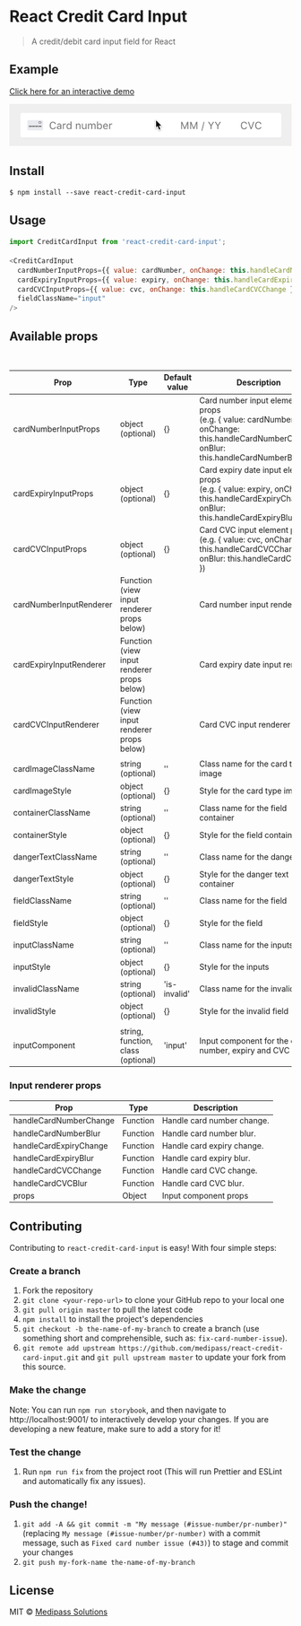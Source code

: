 # React Credit Card Input

> A credit/debit card input field for React

## Example

[Click here for an interactive demo](https://medipass.github.io/react-credit-card-input)

![](./example.gif)


## Install

```
$ npm install --save react-credit-card-input
```


## Usage

```js
import CreditCardInput from 'react-credit-card-input';

<CreditCardInput
  cardNumberInputProps={{ value: cardNumber, onChange: this.handleCardNumberChange }}
  cardExpiryInputProps={{ value: expiry, onChange: this.handleCardExpiryChange }}
  cardCVCInputProps={{ value: cvc, onChange: this.handleCardCVCChange }}
  fieldClassName="input"
/>
```

## Available props

<table>
<thead><tr><th>Prop</th><th>Type</th><th>Default value</th><th>Description</th></tr></thead>
<tbody>
  <tr><td>  cardNumberInputProps </td><td>object (optional)</td><td>{}</td> <td>Card number input element props<br/>(e.g. { value: cardNumber, onChange: this.handleCardNumberChange, onBlur: this.handleCardNumberBlur })</td></tr>
  <tr><td>  cardExpiryInputProps </td><td>object (optional)</td><td>{}</td> <td>Card expiry date input element props<br/>(e.g. { value: expiry, onChange: this.handleCardExpiryChange, onBlur: this.handleCardExpiryBlur })</td></tr>
  <tr><td>  cardCVCInputProps </td><td>object (optional)</td><td>{}</td> <td>Card CVC input element props<br/>(e.g. { value: cvc, onChange: this.handleCardCVCChange, onBlur: this.handleCardCVCBlur })</td></tr>
  <tr><td>  cardNumberInputRenderer </td><td>Function (view input renderer props below)</td><td></td> <td>Card number input renderer</td></tr>
  <tr><td>  cardExpiryInputRenderer </td><td>Function (view input renderer props below)</td><td></td> <td>Card expiry date input renderer</td></tr>
  <tr><td>  cardCVCInputRenderer </td><td>Function (view input renderer props below)</td><td></td> <td>Card CVC input renderer</tr>
  <tr><td colspan="4"></tr>
  <tr><td>  cardImageClassName </td><td>string (optional)</td><td>''</td> <td>Class name for the card type image</td></tr>
  <tr><td>  cardImageStyle </td><td>object (optional)</td><td>{}</td> <td>Style for the card type image</td></tr>
  <tr><td>  containerClassName </td><td>string (optional)</td><td>''</td> <td>Class name for the field container</td></tr>
  <tr><td>  containerStyle </td><td>object (optional)</td><td>{}</td> <td>Style for the field container</td></tr>
  <tr><td>  dangerTextClassName </td><td>string (optional)</td><td>''</td> <td>Class name for the danger text</td></tr>
  <tr><td>  dangerTextStyle </td><td>object (optional)</td><td>{}</td> <td>Style for the danger text container</td></tr>
  <tr><td>  fieldClassName </td><td>string (optional)</td><td>''</td> <td>Class name for the field</td></tr>
  <tr><td>  fieldStyle </td><td>object (optional)</td><td>{}</td> <td>Style for the field</td></tr>
  <tr><td>  inputClassName </td><td>string (optional)</td><td>''</td> <td>Class name for the inputs</td></tr>
  <tr><td>  inputStyle </td><td>object (optional)</td><td>{}</td> <td>Style for the inputs</td></tr>
  <tr><td>  invalidClassName </td><td>string (optional)</td><td>'is-invalid'</td> <td>Class name for the invalid field</td></tr>
  <tr><td>  invalidStyle </td><td>object (optional)</td><td>{}</td> <td>Style for the invalid field</td></tr>
  <tr><td colspan="4"></tr>
  <tr><td>  inputComponent </td><td>string, function, class (optional)</td><td>'input'</td> <td>Input component for the card number, expiry and CVC input</td></tr>
</tbody>
</table>

### Input renderer props

<table>
<thead><tr><th>Prop</th><th>Type</th><th>Description</th></tr></thead>
<tbody>
  <tr><td>  handleCardNumberChange </td><td>Function</td> <td>Handle card number change.</td></tr>
  <tr><td>  handleCardNumberBlur </td><td>Function</td> <td>Handle card number blur.</td></tr>
  <tr><td>  handleCardExpiryChange </td><td>Function</td> <td>Handle card expiry change.</td></tr>
  <tr><td>  handleCardExpiryBlur </td><td>Function</td> <td>Handle card expiry blur.</td></tr>
  <tr><td>  handleCardCVCChange </td><td>Function</td> <td>Handle card CVC change.</td></tr>
  <tr><td>  handleCardCVCBlur </td><td>Function</td> <td>Handle card CVC blur.</td></tr>
  <tr><td>  props </td><td>Object</td> <td>Input component props</td></tr>
</tbody>
</table>

## Contributing

Contributing to `react-credit-card-input` is easy! With four simple steps:

### Create a branch

1. Fork the repository
1. `git clone <your-repo-url>` to clone your GitHub repo to your local one
1. `git pull origin master` to pull the latest code
1. `npm install` to install the project's dependencies
1. `git checkout -b the-name-of-my-branch` to create a branch (use something short and comprehensible, such as: `fix-card-number-issue`).
1. `git remote add upstream https://github.com/medipass/react-credit-card-input.git` and `git pull upstream master` to update your fork from this source.

### Make the change

Note: You can run `npm run storybook`, and then navigate to http://localhost:9001/ to interactively develop your changes. If you are developing a new feature, make sure to add a story for it!

### Test the change
1. Run `npm run fix` from the project root (This will run Prettier and ESLint and automatically fix any issues).

### Push the change!
1. `git add -A && git commit -m "My message (#issue-number/pr-number)"` (replacing `My message (#issue-number/pr-number)` with a commit message, such as `Fixed card number issue (#43)`) to stage and commit your changes
1. `git push my-fork-name the-name-of-my-branch`

## License

MIT © [Medipass Solutions](https://medipass.com.au)
